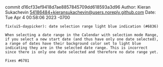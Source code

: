 commit d16cf33ef9418d7ae8857845709dd618593a3d96
Author: Kieran Sukachevin <54186484+kieransukachevin@users.noreply.github.com>
Date:   Tue Apr 4 00:58:06 2023 -0700

    fix(ui5-daypicker): date selection range light blue indication (#6836)
    
    When selecting a date range in the Calendar with selection mode Range, if you select a new start date (and thus have only one date selected), a range of dates have their background color set to light blue indicating they are in the selected date range. This is incorrect since there is only one date selected and therefore no date range yet.
    
    Fixes #6781
